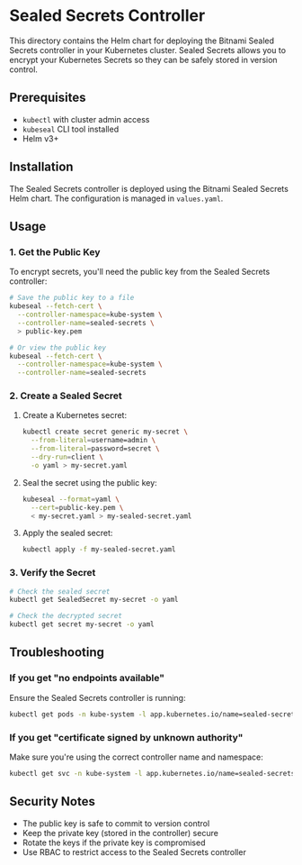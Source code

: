# Sealed Secrets Controller

This directory contains the Helm chart for deploying the Bitnami Sealed Secrets controller in your Kubernetes cluster. Sealed Secrets allows you to encrypt your Kubernetes Secrets so they can be safely stored in version control.

## Prerequisites

- `kubectl` with cluster admin access
- `kubeseal` CLI tool installed
- Helm v3+

## Installation

The Sealed Secrets controller is deployed using the Bitnami Sealed Secrets Helm chart. The configuration is managed in `values.yaml`.

## Usage

### 1. Get the Public Key

To encrypt secrets, you'll need the public key from the Sealed Secrets controller:

```bash
# Save the public key to a file
kubeseal --fetch-cert \
  --controller-namespace=kube-system \
  --controller-name=sealed-secrets \
  > public-key.pem

# Or view the public key
kubeseal --fetch-cert \
  --controller-namespace=kube-system \
  --controller-name=sealed-secrets
```

### 2. Create a Sealed Secret

1. Create a Kubernetes secret:
   ```bash
   kubectl create secret generic my-secret \
     --from-literal=username=admin \
     --from-literal=password=secret \
     --dry-run=client \
     -o yaml > my-secret.yaml
   ```

2. Seal the secret using the public key:
   ```bash
   kubeseal --format=yaml \
     --cert=public-key.pem \
     < my-secret.yaml > my-sealed-secret.yaml
   ```

3. Apply the sealed secret:
   ```bash
   kubectl apply -f my-sealed-secret.yaml
   ```

### 3. Verify the Secret

```bash
# Check the sealed secret
kubectl get SealedSecret my-secret -o yaml

# Check the decrypted secret
kubectl get secret my-secret -o yaml
```

## Troubleshooting

### If you get "no endpoints available"
Ensure the Sealed Secrets controller is running:
```bash
kubectl get pods -n kube-system -l app.kubernetes.io/name=sealed-secrets
```

### If you get "certificate signed by unknown authority"
Make sure you're using the correct controller name and namespace:
```bash
kubectl get svc -n kube-system -l app.kubernetes.io/name=sealed-secrets
```

## Security Notes

- The public key is safe to commit to version control
- Keep the private key (stored in the controller) secure
- Rotate the keys if the private key is compromised
- Use RBAC to restrict access to the Sealed Secrets controller
